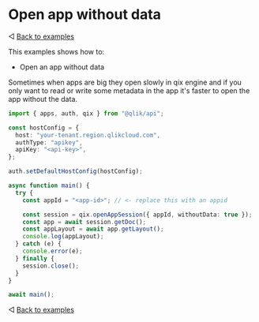 # Open app without data

◁ [Back to examples](../examples.md)

This examples shows how to:

- Open an app without data

Sometimes when apps are big they open slowly in qix engine and if you only want to read or write some metadata in the app it's faster to open the app without the data.

```ts
import { apps, auth, qix } from "@qlik/api";

const hostConfig = {
  host: "your-tenant.region.qlikcloud.com",
  authType: "apikey",
  apiKey: "<api-key>",
};

auth.setDefaultHostConfig(hostConfig);

async function main() {
  try {
    const appId = "<app-id>"; // <- replace this with an appid

    const session = qix.openAppSession({ appId, withoutData: true });
    const app = await session.getDoc();
    const appLayout = await app.getLayout();
    console.log(appLayout);
  } catch (e) {
    console.error(e);
  } finally {
    session.close();
  }
}

await main();
```

◁ [Back to examples](../examples.md)
